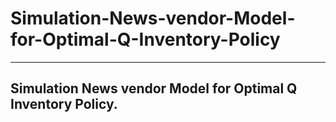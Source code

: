 # Simulation-News-vendor-Model-for-Optimal-Q-Inventory-Policy
-----------------------------------------------------------------
Simulation News vendor Model for Optimal Q Inventory Policy.
-----------------------------------------------------------------
